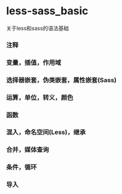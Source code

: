 # less-sass_basic
关于less和sass的语法基础

### 注释

### 变量，插值，作用域

### 选择器嵌套，伪类嵌套，属性嵌套(Sass)

### 运算，单位，转义，颜色

### 函数

### 混入，命名空间(Less)，继承

### 合并，媒体查询

### 条件，循环

### 导入


